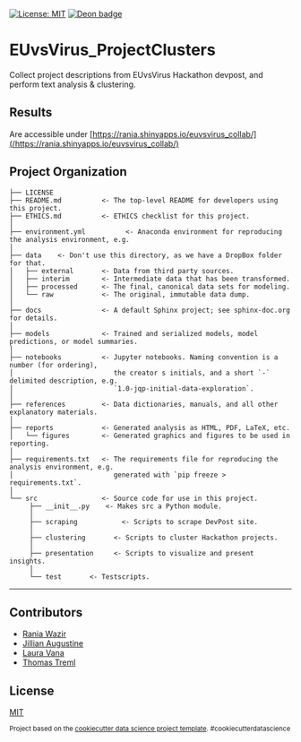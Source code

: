 [![License: MIT](https://img.shields.io/badge/License-MIT-yellow.svg)](https://opensource.org/licenses/MIT)
[![Deon badge](https://img.shields.io/badge/ethics%20checklist-deon-brightgreen.svg?style=popout-square)](http://deon.drivendata.org/)

EUvsVirus_ProjectClusters
==============================

Collect project descriptions from EUvsVirus Hackathon devpost, and perform text analysis & clustering.

## Results
Are accessible under [https://rania.shinyapps.io/euvsvirus_collab/](/https://rania.shinyapps.io/euvsvirus_collab/)


Project Organization
------------

    ├── LICENSE
    ├── README.md          <- The top-level README for developers using this project.
    ├── ETHICS.md          <- ETHICS checklist for this project.
    │
    ├── environment.yml          <- Anaconda environment for reproducing the analysis environment, e.g.
    │
    ├── data	<- Don't use this directory, as we have a DropBox folder for that.
    │   ├── external       <- Data from third party sources.
    │   ├── interim        <- Intermediate data that has been transformed.
    │   ├── processed      <- The final, canonical data sets for modeling.
    │   └── raw            <- The original, immutable data dump.
    │
    ├── docs               <- A default Sphinx project; see sphinx-doc.org for details.
    │
    ├── models             <- Trained and serialized models, model predictions, or model summaries.
    │
    ├── notebooks          <- Jupyter notebooks. Naming convention is a number (for ordering),
    │                         the creator s initials, and a short `-` delimited description, e.g.
    │                         `1.0-jqp-initial-data-exploration`.
    │
    ├── references         <- Data dictionaries, manuals, and all other explanatory materials.
    │
    ├── reports            <- Generated analysis as HTML, PDF, LaTeX, etc.
    │   └── figures        <- Generated graphics and figures to be used in reporting.
    │
    ├── requirements.txt   <- The requirements file for reproducing the analysis environment, e.g.
    │                         generated with `pip freeze > requirements.txt`.
    │
    └── src                <- Source code for use in this project.
         ├── __init__.py    <- Makes src a Python module.
         │
         ├── scraping           <- Scripts to scrape DevPost site.
         │
         ├── clustering       <- Scripts to cluster Hackathon projects.
         │
         ├── presentation	  <- Scripts to visualize and present insights.
         │
         └── test		<- Testscripts.

--------

## Contributors

* [Rania Wazir](https://github.com/rrania4r)
* [Jillian Augustine](https://github.com/jill-augustine)
* [Laura Vana](https://github.com/lauravana)
* [Thomas Treml](https://github.com/datadonK23)


## License
[MIT](LICNSE)


<p><small>Project based on the <a target="_blank" href="https://drivendata.github.io/cookiecutter-data-science/">cookiecutter data science project template</a>. #cookiecutterdatascience</small></p>

